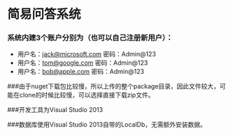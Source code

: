 # 简易问答系统
### 系统内建3个账户分别为（也可以自己注册新用户）：
- 用户名：jack@microsoft.com 密码：Admin@123
- 用户名：tom@google.com     密码：Admin@123
- 用户名：bob@apple.com      密码：Admin@123

###由于nuget下载包比较慢，所以上传的整个package目录，因此文件较大，可能在clone的时候比较慢，可以选择直接下载zip文件。

###开发工具为Visual Studio 2013

###数据库使用Visual Studio 2013自带的LocalDb，无需额外安装数据。
